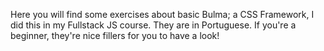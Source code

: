 Here you will find some exercises about basic Bulma; a CSS Framework, 
I did this in my Fullstack JS course.
They are in Portuguese.
If you're a beginner, they're nice fillers for you to have a look!
